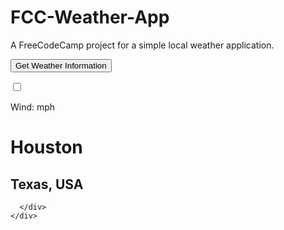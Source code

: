 # FCC-Weather-App
A FreeCodeCamp project for a simple local weather application.

<head>
  <title>FCC Local Weather Application</title>
  <!--Verify if this meta is really necessary, since media queries will be used on the CSS portion -->
  <meta name="viewport" content="width=device-width, initial-scale=1">
  <link href='https://fonts.googleapis.com/css?family=Sofia' rel='stylesheet'>
</head>

<!--Verify if this code really needs "img-responsive" bootstrap, again not sure if media queries can provide responsive design features and do the same job -->
<body class="img-responsive">
  <div id="button">
    <button id="getWeather">Get Weather Information</button>
  </div>
  <!-- Verify if "container-fluid" attribute is really necessary here-->
    <div class="container-fluid">
      <!-- See if there is another way to create an efficient block without using the "jumbotron" attribute-->
    <div id="appBlock" class="jumbo">
      <div id="appContent" class="row">
        <!--Need to look at media queries to add the div below properly-->
        <div id="rightContent" class="col-12 col-m-12 col-r-12">
          <p id="ActTemp"><span id="temp"></span><span id=deg></span><span id="tempUnit" class="tempUnit"></span></p>
          <label id=switchTemp class=toggleSwitch>
            <input type=checkbox check>
              <span class="sliderBall"></span>
          </label>
          <p><span id="appTemp"></span><span id=deg2></span><span class="tempUnit"></span></p>
          <p id="weather"></p>
          <p><span id="windText">Wind: </span><span id="windSpeed"></span><span id="windUnit"> mph</span></p>
        </div>
        <div id="centerContent" class="col-12 col-m-12 col-r-12">
          <h1 id="City">Houston</h1>
          <h2 id="fullLocation">Texas, USA</h2>
        </div>
        <div id="leftContent" class="col-12 col-m-12 col-r-12">
          <p id="Time"></p>
          <p id="dayDate"></p>
        </div>

      </div>
    </div>
  </div>
</body>

<!--Added some changes to this file in order to test the GitHub Desktop-->
